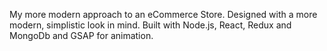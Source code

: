 My more modern approach to an eCommerce Store. Designed with a more modern, simplistic look in mind. Built with Node.js, React, Redux and MongoDb and GSAP for animation.